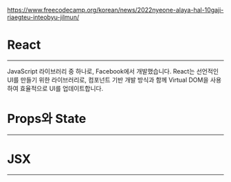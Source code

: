 https://www.freecodecamp.org/korean/news/2022nyeone-alaya-hal-10gaji-riaegteu-inteobyu-jilmun/

# React
---

JavaScript 라이브러리 중 하나로, Facebook에서 개발했습니다. React는 선언적인 UI를 만들기 위한 라이브러리로, 컴포넌트 기반 개발 방식과 함께 Virtual DOM을 사용하여 효율적으로 UI를 업데이트합니다.



# Props와 State
---



# JSX
---


